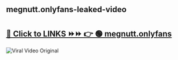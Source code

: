 
 ## megnutt.onlyfans-leaked-video 

# <h2><a href="https://clipsfans.com/megnutt.onlyfans&ref=git">🔗 Click to LINKS ⏩⏩ 👉 🟢 megnutt.onlyfans </a></h2>

<a href="https://clipsfans.com/megnutt.onlyfans&ref=git" rel="nofollow" data-target="animated-image.originalLink"><img src="https://i.ibb.co.com/xMMVF88/686577567.gif" alt="Viral Video Original" style="max-width: 100%; display: inline-block;" data-target="animated-image.originalImage"></a>
